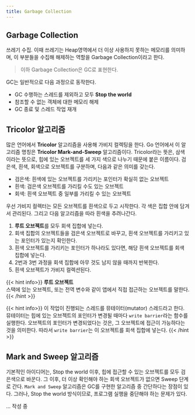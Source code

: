 ```yaml
---
title: Garbage Collection
---
```


## Garbage Collection

쓰레기 수집. 이때 쓰레기는 Heap영역에서 더 이상 사용하지 못하는 메모리를 의미하며, 이 부분들을 수집해 해제하는 역할을 Garbage Collection이라고 한다.

> 이하 Garbage Collection은 GC로 표현한다.

GC는 일반적으로 다음 과정으로 동작한다.
- GC 수행하는 스레드를 제외하고 모두 **Stop the world**
- 참조할 수 없는 객체에 대한 메모리 해제
- GC 종료 및 스레드 작업 재개

## Tricolor 알고리즘

많은 언어에서 **Tricolor** 알고리즘을 사용해 가비지 컬렉팅을 한다. Go 언어에서 이 알고리즘 명칭은 **Tricolor Mark-and-Sweep** 알고리즘이다. Tricolor라는 뜻은, 삼색 이라는 뜻으로, 힙에 있는 오브젝트를 세 가지 색으로 나누기 때문에 붙은 이름이다. 검은색, 흰색, 회색으로 오브젝트를 구분하며, 다음과 같은 의미를 갖는다. 

- 검은색: 흰색에 있는 오브젝트를 가리키는 포인터가 확실히 없는 오브젝트
- 흰색: 검은색 오브젝트를 가리킬 수도 있는 오브젝트
- 회색: 흰색 오브젝트 중 일부를 가리킬 수 있는 오브젝트

우선 가비지 컬렉터는 모든 오브젝트를 흰색으로 두고 시작한다. 각 색은 집합 안에 담겨서 관리된다. 그리고 다음 알고리즘을 따라 흰색을 추려나간다.

1. **루트 오브젝트**를 모두 회색 집합에 넣는다.
2. 회색 집합의 오브젝트들을 검은색 오브젝트로 바꾸고, 흰색 오브젝트를 가리키고 있는 포인터가 있는지 확인한다.
3. 흰색 오브젝트를 가리키는 포인터가 하나라도 있다면, 해당 흰색 오브젝트를 회색 집합에 넣는다.
4. 2번과 3번 과정을 회색 집합에 아무 것도 남지 않을 때까지 반복한다.
5. 흰색 오브젝트가 가비지 컬렉션된다.

{{< hint info>}}
**루트 오브젝트**  
스택에 있는 오브젝트, 또는 전역 변수와 같이 앱에서 직접 접근하는 오브젝트를 말한다.
{{< /hint >}}

{{< hint info>}}
이 작업이 진행되는 스레드를 뮤테이터(mutator) 스레드라고 한다. 뮤테이터는 힙에 있는 오브젝트의 포인터가 변경될 때마다 `write barrier`라는 함수를 실행한다. 오브젝트의 포인터가 변경되었다는 것은, 그 오브젝트에 접근이 가능하다는 것을 의미한다. 따라서 `write barrier`는 이 오브젝트를 회색 집합에 넣는다.
{{< /hint >}}

## Mark and Sweep 알고리즘

기본적인 아이디어는, Stop the world 이후, 힙에 접근할 수 있는 오브젝트를 모두 검은색으로 바꾼다. 그 이후, 더 이상 확인해야 하는 회색 오브젝트가 없으면 Sweep 단계로 간다. `Mark and Sweep` 알고리즘은 GC를 구현한 알고리즘 중 간단하다는 장점이 있다. 그러나, Stop the world 방식이므로, 프로그램 실행을 중단해야 하는 문제가 있다.

... 작성 중